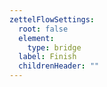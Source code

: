 ```yaml
---
zettelFlowSettings:
  root: false
  element:
    type: bridge
  label: Finish
  childrenHeader: ""
---
```

